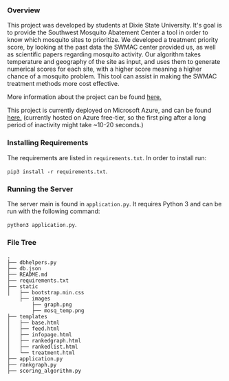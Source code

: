 ### Overview

This project was developed by students at Dixie State University. It's goal is to provide the Southwest Mosquito Abatement Center a tool in order to know which mosquito sites to prioritize. We developed a treatment priority score, by looking at the past data the SWMAC center provided us, as well as scientific papers regarding mosquito activity. Our algorithm takes temperature and geography of the site as input, and uses them to generate numerical scores for each site, with a higher score meaning a higher chance of a mosquito problem. This tool can assist in making the SWMAC treatment methods more cost effective. 

More information about the project can be found [here.](https://docs.google.com/document/d/1jZDWjx4b_Sxw5XU-NHvDYFSn1iXNnFA3rUbeUMOyN1I/edit?usp=sharing)

This project is currently deployed on Microsoft Azure, and can be found [here.](http://swmactreatmentscores.azurewebsites.net/)
(currently hosted on Azure free-tier, so the first ping after a long period of inactivity might take ~10-20 seconds.)

### Installing Requirements

The requirements are listed in `requirements.txt`. In order to install run:

`pip3 install -r requirements.txt`.

### Running the Server

The server main is found in `application.py`. It requires Python 3 and can be run
with the following command:

`python3 application.py`.


### File Tree

```
.
├── dbhelpers.py
├── db.json
├── README.md
├── requirements.txt
├── static
│   ├── bootstrap.min.css
    ├── images
        ├── graph.png
        ├── mosq_temp.png
├── templates
│   ├── base.html
│   ├── feed.html
│   ├── infopage.html
│   ├── rankedgraph.html
│   ├── rankedlist.html
│   └── treatment.html
├── application.py
├── rankgraph.py
├── scoring_algorithm.py
```




